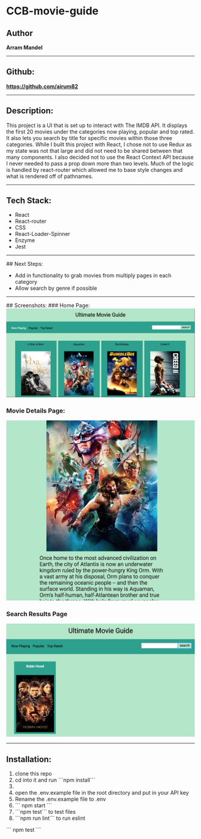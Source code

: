 # CCB-movie-guide
## Author
<strong>Arram Mandel</strong>
<hr>

## Github:
<strong>https://github.com/airum82</strong>
<hr>

## Description:
<p>This project is a UI that is set up to interact with The IMDB API. It displays the first 20 movies under the categories now playing, popular and top rated. It also lets you search by title for specific movies within those three categories. While I built this project with React, I chose not to use Redux as my state was not that large and did not need to be shared between that many components. I also decided not to use the React Context API because I never needed to pass a prop down more than two levels. Much of the logic is handled by react-router which allowed me to base style changes and what is rendered off of pathnames.</p>
<hr>

## Tech Stack:
<ul>
  <li>React</li>
  <li>React-router</li>
  <li>CSS</li>
  <li>React-Loader-Spinner</li>
  <li>Enzyme</li>
  <li>Jest</li>
</ul>
<hr>
## Next Steps:
<ul>
  <li>Add in functionality to grab movies from multiply pages in each category</li>
  <li>Allow search by genre if possible</li>
</ul>
<hr>
## Screenshots:
### Home Page:
<img src="https://github.com/airum82/CCB-movie-guide/blob/master/Screen%20Shot%202019-02-01%20at%201.19.22%20PM.png" alt="the home page which shows now playing movies">
<h3>Movie Details Page:</h3>
<img src="https://github.com/airum82/CCB-movie-guide/blob/master/Screen%20Shot%202019-02-01%20at%201.20.05%20PM.png" alt="the movie details page which shows additional information about the movie">
<h3>Search Results Page</h3>
<img src="https://github.com/airum82/CCB-movie-guide/blob/master/Screen%20Shot%202019-02-01%20at%201.20.26%20PM.png" alt="the movie search results page">
<hr>
<h2>Installation:</h2>
<ol>
  <li>clone this repo</li>
  <li>cd into it and run ```npm install```<li>
  <li>open the .env.example file in the root directory and put in your API key</li>
  <li>Rename the .env.example file to .env</li>
  <li>```
    npm start
  ```</li>
  <li>```npm test``` to test files</li>
  <li>```npm run lint``` to run eslint</li>
</ol>
``` npm test ```
